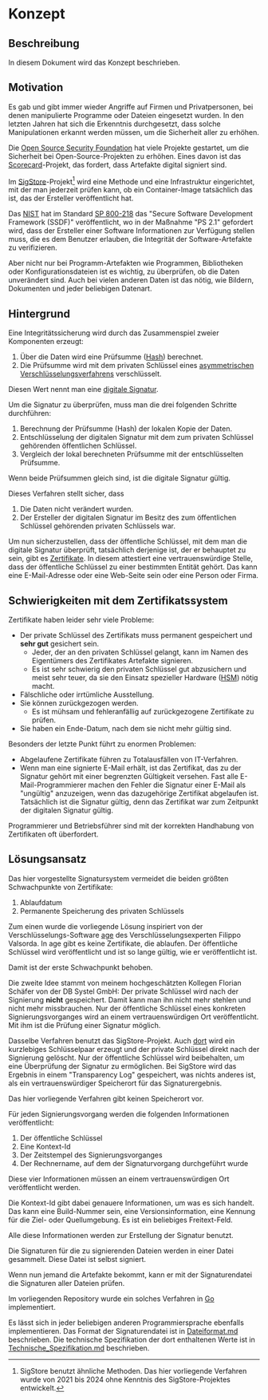 # Konzept

## Beschreibung

In diesem Dokument wird das Konzept beschrieben.

## Motivation

Es gab und gibt immer wieder Angriffe auf Firmen und Privatpersonen, bei denen manipulierte Programme oder Dateien eingesetzt wurden.
In den letzten Jahren hat sich die Erkenntnis durchgesetzt, dass solche Manipulationen erkannt werden müssen, um die Sicherheit aller zu erhöhen.

Die [Open Source Security Foundation](https://openssf.org/) hat viele Projekte gestartet, um die Sicherheit bei Open-Source-Projekten zu erhöhen.
Eines davon ist das [Scorecard](https://github.com/ossf/scorecard/tree/main)-Projekt, das fordert, dass Artefakte digital signiert sind.

Im [SigStore](https://www.sigstore.dev/)-Projekt[^1] wird eine Methode und eine Infrastruktur eingerichtet, mit der man jederzeit prüfen kann, ob ein Container-Image tatsächlich das ist, das der Ersteller veröffentlicht hat.

[^1]: SigStore benutzt ähnliche Methoden. 
  Das hier vorliegende Verfahren wurde von 2021 bis 2024 ohne Kenntnis des SigStore-Projektes entwickelt.

Das [NIST](https://www.nist.gov) hat im Standard [SP 800-218](https://csrc.nist.gov/pubs/sp/800/218/final) das "Secure Software Development Framework (SSDF)" veröffentlicht, wo in der Maßnahme "PS 2.1" gefordert wird, dass der Ersteller einer Software Informationen zur Verfügung stellen muss, die es dem Benutzer erlauben, die Integrität der Software-Artefakte zu verifizieren.

Aber nicht nur bei Programm-Artefakten wie Programmen, Bibliotheken oder Konfigurationsdateien ist es wichtig, zu überprüfen, ob die Daten unverändert sind.
Auch bei vielen anderen Daten ist das nötig, wie Bildern, Dokumenten und jeder beliebigen Datenart.

## Hintergrund

Eine Integritätssicherung wird durch das Zusammenspiel zweier Komponenten erzeugt:

1. Über die Daten wird eine Prüfsumme ([Hash](https://de.wikipedia.org/wiki/Kryptographische_Hashfunktion)) berechnet.
2. Die Prüfsumme wird mit dem privaten Schlüssel eines [asymmetrischen Verschlüsselungsverfahrens](https://de.wikipedia.org/wiki/Asymmetrisches_Kryptosystem) verschlüsselt.

Diesen Wert nennt man eine [digitale Signatur](https://de.wikipedia.org/wiki/Digitale_Signatur).

Um die Signatur zu überprüfen, muss man die drei folgenden Schritte durchführen:

1. Berechnung der Prüfsumme (Hash) der lokalen Kopie der Daten.
2. Entschlüsselung der digitalen Signatur mit dem zum privaten Schlüssel gehörenden öffentlichen Schlüssel.
3. Vergleich der lokal berechneten Prüfsumme mit der entschlüsselten Prüfsumme.

Wenn beide Prüfsummen gleich sind, ist die digitale Signatur gültig.

Dieses Verfahren stellt sicher, dass

1. Die Daten nicht verändert wurden.
2. Der Ersteller der digitalen Signatur im Besitz des zum öffentlichen Schlüssel gehörenden privaten Schlüssels war.

Um nun sicherzustellen, dass der öffentliche Schlüssel, mit dem man die digitale Signatur überprüft, tatsächlich derjenige ist, der er behauptet zu sein, gibt es [Zertifikate](https://de.wikipedia.org/wiki/Digitales_Zertifikat).
In diesem attestiert eine vertrauenswürdige Stelle, dass der öffentliche Schlüssel zu einer bestimmten Entität gehört.
Das kann eine E-Mail-Adresse oder eine Web-Seite sein oder eine Person oder Firma.

## Schwierigkeiten mit dem Zertifikatssystem

Zertifikate haben leider sehr viele Probleme:

- Der private Schlüssel des Zertifikats muss permanent gespeichert und **sehr gut** gesichert sein.
  - Jeder, der an den privaten Schlüssel gelangt, kann im Namen des Eigentümers des Zertifikates Artefakte signieren.
  - Es ist sehr schwierig den privaten Schlüssel gut abzusichern und meist sehr teuer, da sie den Einsatz spezieller Hardware ([HSM](https://de.wikipedia.org/wiki/Hardware-Sicherheitsmodul)) nötig macht. 
- Fälschliche oder irrtümliche Ausstellung.
- Sie können zurückgezogen werden.
  - Es ist mühsam und fehleranfällig auf zurückgezogene Zertifikate zu prüfen.
- Sie haben ein Ende-Datum, nach dem sie nicht mehr gültig sind.

Besonders der letzte Punkt führt zu enormen Problemen:

- Abgelaufene Zertifikate führen zu Totalausfällen von IT-Verfahren.
- Wenn man eine signierte E-Mail erhält, ist das Zertifikat, das zu der Signatur gehört mit einer begrenzten Gültigkeit versehen.
Fast alle E-Mail-Programmierer machen den Fehler die Signatur einer E-Mail als "ungültig" anzuzeigen, wenn das dazugehörige Zertifikat abgelaufen ist.
Tatsächlich ist die Signatur gültig, denn das Zertifikat war zum Zeitpunkt der digitalen Signatur gültig.

Programmierer und Betriebsführer sind mit der korrekten Handhabung von Zertifikaten oft überfordert.

## Lösungsansatz

Das hier vorgestellte Signatursystem vermeidet die beiden größten Schwachpunkte von Zertifikate:

1. Ablaufdatum
2. Permanente Speicherung des privaten Schlüssels

Zum einen wurde die vorliegende Lösung inspiriert von der Verschlüsselungs-Software [age](https://github.com/FiloSottile/age) des Verschlüsselungsexperten Filippo Valsorda.
In age gibt es keine Zertifikate, die ablaufen.
Der öffentliche Schlüssel wird veröffentlicht und ist so lange gültig, wie er veröffentlicht ist.

Damit ist der erste Schwachpunkt behoben.

Die zweite Idee stammt von meinem hochgeschätzten Kollegen Florian Schäfer von der DB Systel GmbH:
Der private Schlüssel wird nach der Signierung **nicht** gespeichert.
Damit kann man ihn nicht mehr stehlen und nicht mehr missbrauchen.
Nur der öffentliche Schlüssel eines konkreten Signierungsvorganges wird an einem vertrauenswürdigen Ort veröffentlicht.
Mit ihm ist die Prüfung einer Signatur möglich.

Dasselbe Verfahren benutzt das SigStore-Projekt.
Auch [dort](https://docs.sigstore.dev/signing/overview/#verifying-identity-and-signing-the-artifact) wird ein kurzlebiges Schlüsselpaar erzeugt und der private Schlüssel direkt nach der Signierung gelöscht.
Nur der öffentliche Schlüssel wird beibehalten, um eine Überprüfung der Signatur zu ermöglichen.
Bei SigStore wird das Ergebnis in einem "Transparency Log" gespeichert, was nichts anderes ist, als ein vertrauenswürdiger Speicherort für das Signaturergebnis.

Das hier vorliegende Verfahren gibt keinen Speicherort vor.

Für jeden Signierungsvorgang werden die folgenden Informationen veröffentlicht:

1. Der öffentliche Schlüssel
2. Eine Kontext-Id
3. Der Zeitstempel des Signierungsvorganges
4. Der Rechnername, auf dem der Signaturvorgang durchgeführt wurde

Diese vier Informationen müssen an einem vertrauenswürdigen Ort veröffentlicht werden.

Die Kontext-Id gibt dabei genauere Informationen, um was es sich handelt.
Das kann eine Build-Nummer sein, eine Versionsinformation, eine Kennung für die Ziel- oder Quellumgebung.
Es ist ein beliebiges Freitext-Feld.

Alle diese Informationen werden zur Erstellung der Signatur benutzt.

Die Signaturen für die zu signierenden Dateien werden in einer Datei gesammelt.
Diese Datei ist selbst signiert.

Wenn nun jemand die Artefakte bekommt, kann er mit der Signaturendatei die Signaturen aller Dateien prüfen.

Im vorliegenden Repository wurde ein solches Verfahren in [Go](https://go.dev/) implementiert.

Es lässt sich in jeder beliebigen anderen Programmiersprache ebenfalls implementieren.
Das Format der Signaturendatei ist in [Dateiformat.md](Dateiformat.md) beschrieben.
Die technische Spezifikation der dort enthaltenen Werte ist in [Technische_Spezifikation.md](Technische_Spezifikation.md) beschrieben.

